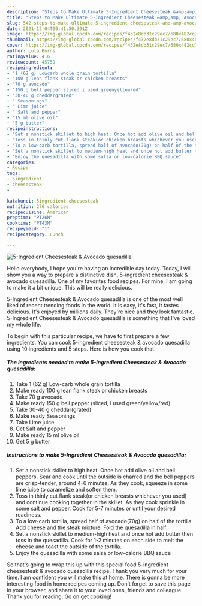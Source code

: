```yaml
---
description: "Steps to Make Ultimate 5-Ingredient Cheesesteak &amp;amp; Avocado quesadilla"
title: "Steps to Make Ultimate 5-Ingredient Cheesesteak &amp;amp; Avocado quesadilla"
slug: 542-steps-to-make-ultimate-5-ingredient-cheesesteak-and-amp-avocado-quesadilla
date: 2021-12-04T09:41:50.391Z
image: https://img-global.cpcdn.com/recipes/f432e8db31c29ec7/680x482cq70/5-ingredient-cheesesteak-avocado-quesadilla-recipe-main-photo.jpg
thumbnail: https://img-global.cpcdn.com/recipes/f432e8db31c29ec7/680x482cq70/5-ingredient-cheesesteak-avocado-quesadilla-recipe-main-photo.jpg
cover: https://img-global.cpcdn.com/recipes/f432e8db31c29ec7/680x482cq70/5-ingredient-cheesesteak-avocado-quesadilla-recipe-main-photo.jpg
author: Lula Burns
ratingvalue: 4.6
reviewcount: 45759
recipeingredient:
- "1 (62 g) Lowcarb whole grain tortilla"
- "100 g lean flank steak or chicken breasts"
- "70 g avocado"
- "150 g bell pepper sliced i used greenyellowred"
- "30-40 g cheddargrated"
- " Seasonings"
- " Lime juice"
- " Salt and pepper"
- "15 ml olive oil"
- "5 g butter"
recipeinstructions:
- "Set a nonstick skillet to high heat. Once hot add olive oil and bell peppers. Sear and cook until the outside is charred and the bell peppers are crisp-tender, around 4-6 minutes. As they cook, squeeze in some lime juice to caramelize and soften them."
- "Toss in thinly cut flank steak(or chicken breasts whichever you used) and continue cooking together in the skillet. As they cook sprinkle in some salt and pepper. Cook for 5-7 minutes or until your desired readiness."
- "To a low-carb tortilla, spread half of avocado(70g) on half of the tortilla. Add cheese and the steak mixture. Fold the quesadilla in half."
- "Set a nonstick skillet to medium-high heat and once hot add butter then toss in the quesadilla. Cook for 1-2 minutes on each side to melt the cheese and toast the outside of the tortilla."
- "Enjoy the quesadilla with some salsa or low-calorie BBQ sauce"
categories:
- Recipe
tags:
- 5ingredient
- cheesesteak
- 

katakunci: 5ingredient cheesesteak  
nutrition: 276 calories
recipecuisine: American
preptime: "PT26M"
cooktime: "PT43M"
recipeyield: "1"
recipecategory: Lunch

---
```



![5-Ingredient Cheesesteak &amp; Avocado quesadilla](https://img-global.cpcdn.com/recipes/f432e8db31c29ec7/680x482cq70/5-ingredient-cheesesteak-avocado-quesadilla-recipe-main-photo.jpg)

Hello everybody, I hope you're having an incredible day today. Today, I will show you a way to prepare a distinctive dish, 5-ingredient cheesesteak &amp; avocado quesadilla. One of my favorites food recipes. For mine, I am going to make it a bit unique. This will be really delicious.



5-Ingredient Cheesesteak &amp; Avocado quesadilla is one of the most well liked of recent trending foods in the world. It is easy, it's fast, it tastes delicious. It's enjoyed by millions daily. They're nice and they look fantastic. 5-Ingredient Cheesesteak &amp; Avocado quesadilla is something that I've loved my whole life.


To begin with this particular recipe, we have to first prepare a few ingredients. You can cook 5-ingredient cheesesteak &amp; avocado quesadilla using 10 ingredients and 5 steps. Here is how you cook that.

<!--inarticleads1-->

##### The ingredients needed to make 5-Ingredient Cheesesteak &amp; Avocado quesadilla:

1. Take 1 (62 g) Low-carb whole grain tortilla
1. Make ready 100 g lean flank steak or chicken breasts
1. Take 70 g avocado
1. Make ready 150 g bell pepper (sliced, i used green/yellow/red)
1. Take 30-40 g cheddar(grated)
1. Make ready  Seasonings
1. Take  Lime juice
1. Get  Salt and pepper
1. Make ready 15 ml olive oil
1. Get 5 g butter




<!--inarticleads2-->

##### Instructions to make 5-Ingredient Cheesesteak &amp; Avocado quesadilla:

1. Set a nonstick skillet to high heat. Once hot add olive oil and bell peppers. Sear and cook until the outside is charred and the bell peppers are crisp-tender, around 4-6 minutes. As they cook, squeeze in some lime juice to caramelize and soften them.
1. Toss in thinly cut flank steak(or chicken breasts whichever you used) and continue cooking together in the skillet. As they cook sprinkle in some salt and pepper. Cook for 5-7 minutes or until your desired readiness.
1. To a low-carb tortilla, spread half of avocado(70g) on half of the tortilla. Add cheese and the steak mixture. Fold the quesadilla in half.
1. Set a nonstick skillet to medium-high heat and once hot add butter then toss in the quesadilla. Cook for 1-2 minutes on each side to melt the cheese and toast the outside of the tortilla.
1. Enjoy the quesadilla with some salsa or low-calorie BBQ sauce




So that's going to wrap this up with this special food 5-ingredient cheesesteak &amp; avocado quesadilla recipe. Thank you very much for your time. I am confident you will make this at home. There is gonna be more interesting food in home recipes coming up. Don't forget to save this page in your browser, and share it to your loved ones, friends and colleague. Thank you for reading. Go on get cooking!
